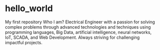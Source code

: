 # hello_world
My first repository
Who I am?
Electrical Engineer with a passion for solving complex problems through advanced technologies and techniques using programming languages, Big Data, artificial intelligence, neural networks, IoT, SCADA, and Web Development. Always striving for challenging impactful projects.
